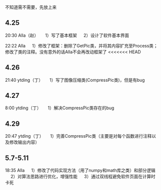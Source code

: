 不知道需不需要，先放上来

## 4.25
20:30 Alla（赵）
&emsp; 1）写了基本框架
&emsp; 2）设计了软件基本界面

22:22 Alla
&emsp; 1）修改了框架：删除了GetPic类，并将其内容扩充至Process类；修改了类的注释。没有意外的话Alla不会再改动框架了
<<<<<<< HEAD

## 4.26
21:40 ytding（丁）
&emsp; 1）写了图像压缩类(CompressPic类)，但是有bug

## 4.27
8:00 ytding（丁）
&emsp; 1）解决CompressPic类存在的bug

## 4.29
20:47 ytding（丁）
&emsp; 1）完善CompressPic类（主要是对每个函数进行注释以及修改输出内容）

## 5.7-5.11
18:35 Alla
&emsp; 1）修改了代码实现方法（用了numpy和math库之类）和部分逻辑
&emsp; 2）对算法思路进行优化，增强性能
&emsp; 3）通过双线程避免软件页面在计算时卡死